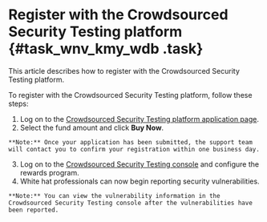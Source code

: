 # Register with the Crowdsourced Security Testing platform {#task_wnv_kmy_wdb .task}

This article describes how to register with the Crowdsourced Security Testing platform.

To register with the Crowdsourced Security Testing platform, follow these steps:

1.   Log on to the [Crowdsourced Security Testing platform application page](https://yundun.console.aliyun.com/buy?id=xianzhi#/prepay). 
2.   Select the fund amount and click **Buy Now**. 

    **Note:** Once your application has been submitted, the support team will contact you to confirm your registration within one business day.

3.   Log on to the [Crowdsourced Security Testing console](https://yundun.console.aliyun.com/?p=xz) and configure the rewards program. 
4.   White hat professionals can now begin reporting security vulnerabilities. 

    **Note:** You can view the vulnerability information in the Crowdsourced Security Testing console after the vulnerabilities have been reported.


